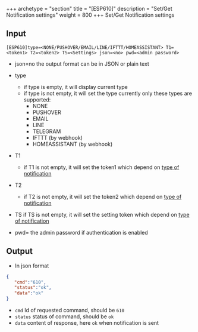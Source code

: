 +++
archetype = "section"
title = "[ESP610]"
description = "Set/Get Notification settings"
weight = 800
+++
 Set/Get Notification settings

## Input
`[ESP610]type=<NONE/PUSHOVER/EMAIL/LINE/IFTTT/HOMEASSISTANT> T1=<token1> T2=<token2> TS=<Settings> json=<no> pwd=<admin password>`

* json=no
the output format
can be in JSON or plain text

* type
  * if type is empty, it will display current type
  * if type is not empty, it will set the type
  currently only these types are supported:
    - NONE
    - PUSHOVER
    - EMAIL
    - LINE
    - TELEGRAM
    - IFTTT (by webhook)
    * HOMEASSISTANT (by webhook)


* T1
   * if T1 is not empty, it will set the token1 which depend on [type of notification](https://esp3d.io/esp3d/v3.x/documentation/notifications/index.html) 

* T2
   * if T2 is not empty, it will set the token2 which depend on [type of notification](https://esp3d.io/esp3d/v3.x/documentation/notifications/index.html) 

* TS
 if TS is not empty, it will set the setting token which depend on [type of notification](https://esp3d.io/esp3d/v3.x/documentation/notifications/index.html) 


* pwd=<admin password>
the admin password if authentication is enabled


## Output

- In json format

```json
{
   "cmd":"610",
   "status":"ok",
   "data":"ok"
}
```

* `cmd` Id of requested command, should be `610`
* `status` status of command, should be `ok`
* `data` content of response, here `ok` when notification is sent

